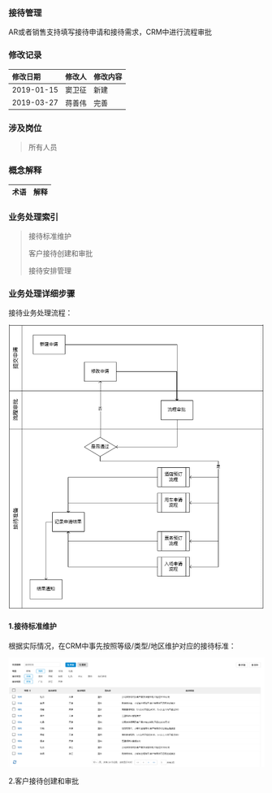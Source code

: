 ### 接待管理

AR或者销售支持填写接待申请和接待需求，CRM中进行流程审批

### 修改记录

| 修改日期 | 修改人 | 修改内容 |
| :--- | :--- | :--- |
| 2019-01-15 | 窦卫征 | 新建 |
| 2019-03-27 | 蒋善伟 | 完善 |

### 涉及岗位

> 所有人员

### 概念解释

| 术语 | 解释 |
| :--- | :--- |


### 业务处理索引

> 接待标准维护
>
> 客户接待创建和审批
>
> 接待安排管理

### 业务处理详细步骤

接待业务处理流程：

![](/assets/khjtcllc)

#### 1.接待标准维护

根据实际情况，在CRM中事先按照等级/类型/地区维护对应的接待标准：

![](/assets/khjdbzwh)

2.客户接待创建和审批

